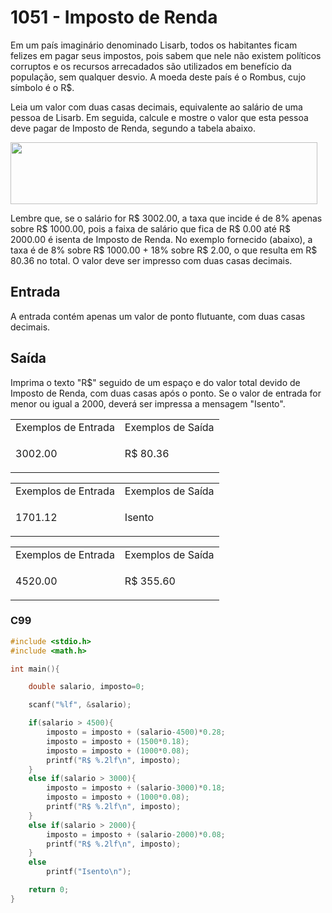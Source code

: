 <html>
  <body style="padding: 10px 0px">
    <div class="header">
      <h1>1051 - Imposto de Renda</h1>
      <div class="problem">
        <div class="description">
          <p>
            Em um país imaginário denominado Lisarb, todos os habitantes ficam
            felizes em pagar seus impostos, pois sabem que nele não existem
            políticos corruptos e os recursos arrecadados são utilizados em
            benefício da população, sem qualquer desvio. A moeda deste país é o
            Rombus, cujo símbolo é o R$.
          </p>
          <p>
            Leia um valor com duas casas decimais, equivalente ao salário de uma
            pessoa de Lisarb. Em seguida, calcule e mostre o valor que esta
            pessoa deve pagar de Imposto de Renda, segundo a tabela abaixo.
          </p>
          <p class="center">
            <img
              alt=""
              src="https://resources.beecrowd.com.br/gallery/images/problems/UOJ_1051_pt.png"
              style="width: 491px; height: 99px"
            />
          </p>
          <p>
            Lembre que, se o salário for R$ 3002.00, a taxa que incide é de 8%
            apenas sobre R$ 1000.00, pois a faixa de salário que fica de R$ 0.00
            até R$ 2000.00 é isenta de Imposto de Renda. No exemplo fornecido
            (abaixo), a taxa é de 8% sobre R$ 1000.00 + 18% sobre R$ 2.00, o que
            resulta em R$ 80.36 no total. O valor deve ser impresso com duas
            casas decimais.
          </p>
        </div>
        <h2>Entrada</h2>
        <div class="input">
          <p>
            A entrada contém apenas um valor de ponto flutuante, com duas casas
            decimais.
          </p>
        </div>
        <h2>Saída</h2>
        <div class="output">
          <p>
            Imprima o texto "R$" seguido de um espaço e do valor total devido de
            Imposto de Renda, com duas casas após o ponto. Se o valor de entrada
            for menor ou igual a 2000, deverá ser impressa a mensagem "Isento".
          </p>
        </div>
        <div class="both"></div>
        <table>
          <tbody>
            <tr>
              <td>Exemplos de Entrada</td>
              <td>Exemplos de Saída</td>
            </tr>
            <tr>
              <td class="division">
                <p>3002.00</p>
              </td>
              <td>
                <p>R$ 80.36</p>
              </td>
            </tr>
          </tbody>
        </table>
        <table>
          <tbody>
            <tr>
              <td>Exemplos de Entrada</td>
              <td>Exemplos de Saída</td>
            </tr>
            <tr>
              <td class="division">
                <p>1701.12</p>
              </td>
              <td>
                <p>Isento</p>
              </td>
            </tr>
          </tbody>
        </table>
        <table>
          <tbody>
            <tr>
              <td>Exemplos de Entrada</td>
              <td>Exemplos de Saída</td>
            </tr>
            <tr>
              <td class="division">
                <p>4520.00</p>
              </td>
              <td>
                <p>R$ 355.60</p>
              </td>
            </tr>
          </tbody>
        </table>
      </div>
    </div>
  </body>
</html>


### C99

```c
#include <stdio.h>
#include <math.h>

int main(){

    double salario, imposto=0;

    scanf("%lf", &salario);

    if(salario > 4500){
        imposto = imposto + (salario-4500)*0.28;
        imposto = imposto + (1500*0.18);
        imposto = imposto + (1000*0.08);
        printf("R$ %.2lf\n", imposto);
    }
    else if(salario > 3000){
        imposto = imposto + (salario-3000)*0.18;
        imposto = imposto + (1000*0.08);
        printf("R$ %.2lf\n", imposto);
    }
    else if(salario > 2000){
        imposto = imposto + (salario-2000)*0.08;
        printf("R$ %.2lf\n", imposto);
    }
    else
        printf("Isento\n");

    return 0;
}
```
